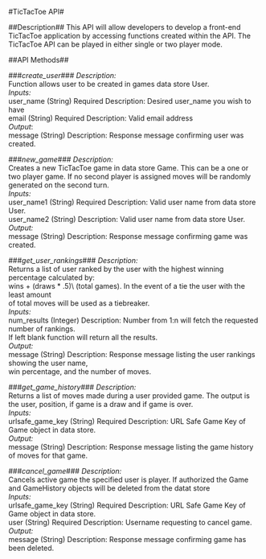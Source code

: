 #TicTacToe API#

##Description##
This API will allow developers to develop a front-end TicTacToe application by accessing functions created within
the API.  The TicTacToe API can be played in either single or two player mode.

##API Methods##

###*create_user*###
_Description:_ <br>
Function allows user to be created in games data store User.<br>
_Inputs:_<br>
user_name (String) Required Description: Desired user_name you wish to have<br>
email (String) Required Description: Valid email address<br>
_Output_:<br>
message (String) Description: Response message confirming user was created.


###*new_game*###
_Description:_<br>
Creates a new TicTacToe game in data store Game.  This can be a one or two player game.  If no second player is assigned moves will be randomly generated on the second turn.<br>
_Inputs:_<br>
user_name1 (String) Required Description: Valid user name from data store User.<br>
user_name2 (String) Description: Valid user name from data store User.<br>
_Output:_<br>
message (String) Description: Response message confirming game was created.


###*get_user_rankings*###
_Description:_<br>
Returns a list of user ranked by the user with the highest winning percentage calculated by:<br>
wins + (draws * .5)\ (total games).  In the event of a tie the user with the least amount<br>
of total moves will be used as a tiebreaker.<br>
_Inputs:_<br>
num_results (Integer) Description: Number from 1:n will fetch the requested number of rankings.<br>
If left blank function will return all the results.<br>
_Output:_<br>
message (String) Description: Response message listing the user rankings showing the user name,<br>
win percentage, and the number of moves.

###*get_game_history*###
_Description:_<br>
Returns a list of moves made during a user provided game.  The output is the user, position, if game is a draw and if game is over.<br>
_Inputs:_<br>
urlsafe_game_key (String) Required Description: URL Safe Game Key of Game object in data store.<br>
_Output:_<br>
message (String) Description: Response message listing the game history of moves for that game.

###*cancel_game*###
_Description:_<br>
Cancels active game the specified user is player.  If authorized the Game and GameHistory objects will be deleted from the datat store<br>
_Inputs:_<br>
urlsafe_game_key (String) Required Description: URL Safe Game Key of Game object in data store.<br>
user (String) Required Description: Username requesting to cancel game.<br>
_Output:_<br>
message (String) Description: Response message confirming game has been deleted.
